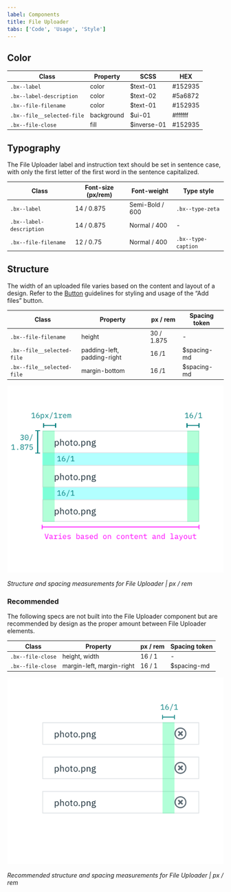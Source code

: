 ```yaml
---
label: Components
title: File Uploader
tabs: ['Code', 'Usage', 'Style']
---
```


## Color

| Class                      | Property   | SCSS        | HEX     |
| -------------------------- | ---------- | ----------- | ------- |
| `.bx--label`               | color      | $text-01    | #152935 |
| `.bx--label-description`   | color      | $text-02    | #5a6872 |
| `.bx--file-filename`       | color      | $text-01    | #152935 |
| `.bx--file__selected-file` | background | $ui-01      | #ffffff |
| `.bx--file-close`          | fill       | $inverse-01 | #152935 |

## Typography

The File Uploader label and instruction text should be set in sentence case, with only the first letter of the first word in the sentence capitalized.

| Class                    | Font-size (px/rem) | Font-weight     | Type style          |
| ------------------------ | ------------------ | --------------- | ------------------- |
| `.bx--label`             | 14 / 0.875         | Semi-Bold / 600 | `.bx--type-zeta`    |
| `.bx--label-description` | 14 / 0.875         | Normal / 400    | -                   |
| `.bx--file-filename`     | 12 / 0.75          | Normal / 400    | `.bx--type-caption` |

## Structure

The width of an uploaded file varies based on the content and layout of a design. Refer to the [Button](/components/button) guidelines for styling and usage of the “Add files” button.

| Class                      | Property                    | px / rem   | Spacing token |
| -------------------------- | --------------------------- | ---------- | ------------- |
| `.bx--file-filename`       | height                      | 30 / 1.875 | -             |
| `.bx--file__selected-file` | padding-left, padding-right | 16 /1      | $spacing-md   |
| `.bx--file__selected-file` | margin-bottom               | 16 /1      | $spacing-md   |

<div class="image-component">
    <img src="images/file-uploader-style-1.png" alt="Structure and spacing measurements for File Uploader" />
</div>

_Structure and spacing measurements for File Uploader | px / rem_

### Recommended

The following specs are not built into the File Uploader component but are recommended by design as the proper amount between File Uploader elements.

| Class             | Property                  | px / rem | Spacing token |
| ----------------- | ------------------------- | -------- | ------------- |
| `.bx--file-close` | height, width             | 16 / 1   | -             |
| `.bx--file-close` | margin-left, margin-right | 16 / 1   | $spacing-md   |

<div class="image-component">
    <img src="images/file-uploader-style-2.png" alt="Structure and spacing measurements for File Uploader" />
</div>

_Recommended structure and spacing measurements for File Uploader | px / rem_
